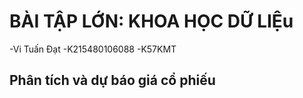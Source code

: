 # BÀI TẬP LỚN: KHOA HỌC DỮ LIỆu
-Vi Tuấn Đạt
-K215480106088
-K57KMT
## Phân tích và dự báo giá cổ phiếu
